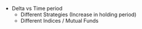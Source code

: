 * Delta vs Time period
    * Different Strategies (Increase in holding period)
    * Different Indices / Mutual Funds